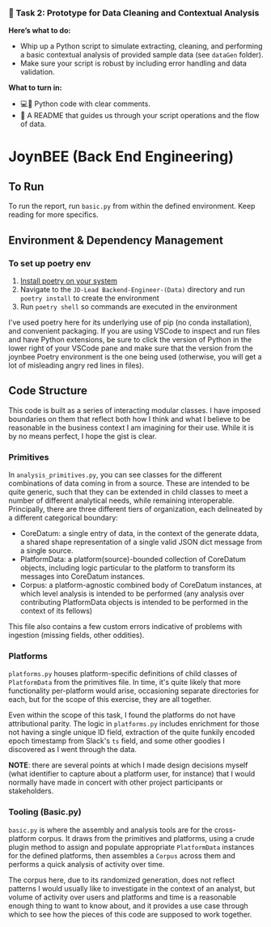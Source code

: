 ### 🧹 Task 2: Prototype for Data Cleaning and Contextual Analysis
**Here’s what to do:**
- Whip up a Python script to simulate extracting, cleaning, and performing a basic contextual analysis of provided sample data (see `dataGen` folder).
- Make sure your script is robust by including error handling and data validation.

**What to turn in:**
- 💻🐍 Python code with clear comments.
- 📃 A README that guides us through your script operations and the flow of data.

# JoynBEE (Back End Engineering)

## To Run

To run the report, run `basic.py` from within the defined environment. Keep reading for more specifics.

## Environment & Dependency Management

### To set up poetry env

1. [Install poetry on your system](https://python-poetry.org/docs/#installing-with-the-official-installer)
2. Navigate to the `JD-Lead Backend-Engineer-(Data)` directory and run `poetry install` to create the environment
3. Run `poetry shell` so commands are executed in the environment

I've used poetry here for its underlying use of pip (no conda installation), and convenient packaging. If you are using VSCode to inspect and run files and have Python extensions, be sure to click the version of Python in the lower right of your VSCode pane and make sure that the version from the joynbee Poetry environment is the one being used (otherwise, you will get a lot of misleading angry red lines in files).


## Code Structure

This code is built as a series of interacting modular classes. I have imposed boundaries on them that reflect both how I think and what I believe to be reasonable in the business context I am imagining for their use. While it is by no means perfect, I hope the gist is clear. 

### Primitives

In `analysis_primitives.py`, you can see classes for the different combinations of data coming in from a source. These are intended to be quite generic, such that they can be extended in child classes to meet a number of different analytical needs, while remaining interoperable. Principally, there are three different tiers of organization, each delineated by a different categorical boundary:

- CoreDatum: a single entry of data, in the context of the generate ddata, a shared shape representation of a single valid JSON dict message from a single source.
- PlatformData: a platform(source)-bounded collection of CoreDatum objects, including logic particular to the platform to transform its messages into CoreDatum instances.
- Corpus: a platform-agnostic combined body of CoreDatum instances, at which level analysis is intended to be performed (any analysis over contributing PlatformData objects is intended to be performed in the context of its fellows)

This file also contains a few custom errors indicative of problems with ingestion (missing fields, other oddities).

### Platforms

`platforms.py` houses platform-specific definitions of child classes of `PlatformData` from the primitives file. In time, it's quite likely that more functionality per-platform would arise, occasioning separate directories for each, but for the scope of this exercise, they are all together.

Even within the scope of this task, I found the platforms do not have attributional parity. The logic in `platforms.py` includes enrichment for those not having a single unique ID field, extraction of the quite funkily encoded epoch timestamp from Slack's `ts` field, and some other goodies I discovered as I went through the data.

**NOTE**: there are several points at which I made design decisions myself (what identifier to capture about a platform user, for instance) that I would normally have made in concert with other project participants or stakeholders. 

### Tooling (Basic.py)

`basic.py` is where the assembly and analysis tools are for the cross-platform corpus. It draws from the primitives and platforms, using a crude plugin method to assign and populate appropriate `PlatformData` instances for the defined platforms, then assembles a `Corpus` across them and performs a quick analysis of activity over time.

The corpus here, due to its randomized generation, does not reflect patterns I would usually like to investigate in the context of an analyst, but volume of activity over users and platforms and time is a reasonable enough thing to want to know about, and it provides a use case through which to see how the pieces of this code are supposed to work together.
